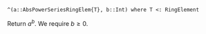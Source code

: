 ```
^(a::AbsPowerSeriesRingElem{T}, b::Int) where T <: RingElement
```

Return $a^b$. We require $b \geq 0$.
